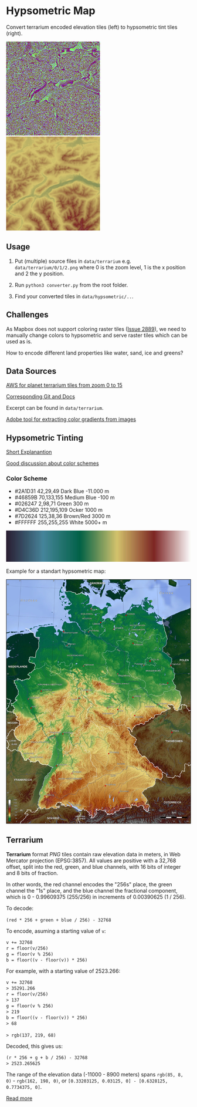 # Hypsometric Map

Convert terrarium encoded elevation tiles (left) to hypsometric tint tiles (right).

![Terrarium](docs/tile-terr.png)
![Hypsometric](docs/tile-hyp.png)

## Usage

1. Put (multiple) source files in ``data/terrarium`` e.g. ``data/terrarium/0/1/2.png`` where 0 is the zoom level, 1 is the x position and 2 the y position.

2. Run ``python3 converter.py`` from the root folder.

3. Find your converted tiles in ``data/hypsometric/..``.


## Challenges

As Mapbox does not support coloring raster tiles ([Issue 2889](https://github.com/mapbox/mapbox-gl-js/issues/3889)), we need to manually change colors to hypsometric and serve raster tiles which can be used as is.

How to encode different land properties like water, sand, ice and greens?


## Data Sources

[AWS for planet terrarium tiles from zoom 0 to 15](https://s3.amazonaws.com/elevation-tiles-prod/terrarium/{z}/{x}/{y}.png)

[Corresponding Git and Docs](https://github.com/tilezen/joerd/tree/master/docs)

Excerpt can be found in ``data/terrarium``.

[Adobe tool for extracting color gradients from images](https://color.adobe.com/de/create/image-gradient)


## Hypsometric Tinting

[Short Explanantion](https://www.esri.com/arcgis-blog/products/product/imagery/hypsometric-tinting/)

[Good discussion about color schemes](https://gis.stackexchange.com/questions/25099/choosing-colour-ramp-to-use-for-elevation)

### Color Scheme

* #2A1D31 42,29,49 Dark Blue -11.000 m
* #46859B 70,133,155 Medium Blue -100 m
* #026247 2,98,71 Green 300 m
* #D4C36D 212,195,109 Ocker 1000 m
* #7D2624 125,38,36 Brown/Red 3000 m
* #FFFFFF 255,255,255 White 5000+ m

![Gradient](docs/gradient.jpg) 

Example for a standart hypsometric map:

![Germany Hypsometric](docs/deutschland_topo.jpg)

## Terrarium

**Terrarium** format _PNG_ tiles contain raw elevation data in meters, in Web Mercator projection (EPSG:3857). All values are positive with a 32,768 offset, split into the red, green, and blue channels, with 16 bits of integer and 8 bits of fraction.

In other words, the red channel encodes the "256s" place, the green channel the "1s" place, and the blue channel the fractional component, which is 0 - 0.99609375 (255/256) in increments of 0.00390625 (1 / 256).

To decode:

  `(red * 256 + green + blue / 256) - 32768`

To encode, asuming a starting value of `v`:

```
v += 32768
r = floor(v/256)
g = floor(v % 256)
b = floor((v - floor(v)) * 256)
```

For example, with a starting value of 2523.266:

```
v += 32768
> 35291.266
r = floor(v/256)
> 137
g = floor(v % 256)
> 219
b = floor((v - floor(v)) * 256)
> 68

> rgb(137, 219, 68)
```

Decoded, this gives us:

```
(r * 256 + g + b / 256) - 32768
> 2523.265625
```

The range of the elevation data (-11000 - 8900 meters) spans `rgb(85, 8, 0)` - `rgb(162, 198, 0)`, or `[0.33203125, 0.03125, 0] - [0.6328125, 0.7734375, 0]`.

[Read more](https://github.com/tilezen/joerd/blob/master/docs/formats.md)